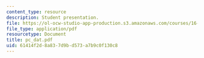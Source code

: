 ```yaml
---
content_type: resource
description: Student presentation.
file: https://ol-ocw-studio-app-production.s3.amazonaws.com/courses/16-83x-space-systems-engineering-spring-2002-spring-2003/61414f2d8a837d9bd573a7b9c0f130c8_pc_dat.pdf
file_type: application/pdf
resourcetype: Document
title: pc_dat.pdf
uid: 61414f2d-8a83-7d9b-d573-a7b9c0f130c8
---
```

